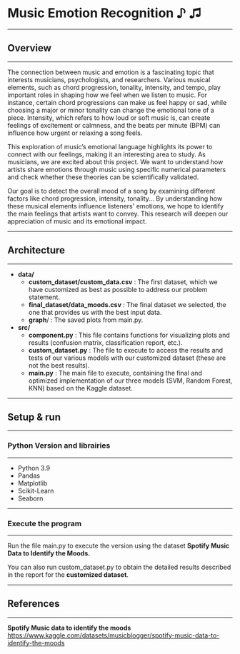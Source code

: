 # Music Emotion Recognition ♪ ♫
___
## Overview
___
The connection between music and emotion is a fascinating topic that interests musicians, psychologists,
and researchers. Various musical elements, such as chord progression, tonality, intensity, and tempo,
play important roles in shaping how we feel when we listen to music. For instance, certain chord
progressions can make us feel happy or sad, while choosing a major or minor tonality can change the
emotional tone of a piece. Intensity, which refers to how loud or soft music is, can create feelings of
excitement or calmness, and the beats per minute (BPM) can influence how urgent or relaxing a song
feels.

This exploration of music’s emotional language highlights its power to connect with our feelings,
making it an interesting area to study. As musicians, we are excited about this project. We want to
understand how artists share emotions through music using specific numerical parameters and check
whether these theories can be scientifically validated.

Our goal is to detect the overall mood of a song by examining different factors like chord progression,
intensity, tonality... By understanding how these musical elements influence listeners' emotions, we hope
to identify the main feelings that artists want to convey. This research will deepen our appreciation of
music and its emotional impact.

___
## Architecture
___
- **data/**
    - **custom_dataset/custom_data.csv** : The first dataset, which we have customized as best as possible to address our problem statement. 
    - **final_dataset/data_moods.csv** : The final dataset we selected, the one that provides us with the best input data.
    - **graph**/ : The saved plots from main.py.
- **src/**
  - **component.py** : This file contains functions for visualizing plots and results (confusion matrix, classification report, etc.).
  - **custom_dataset.py** : The file to execute to access the results and tests of our various models with our customized dataset (these are not the best results).
  - **main.py** : The main file to execute, containing the final and optimized implementation of our three models (SVM, Random Forest, KNN) based on the Kaggle dataset.
___
## Setup & run
___
### Python Version and librairies
___
- Python 3.9
- Pandas
- Matplotlib
- Scikit-Learn
- Seaborn
___
### Execute the program
___
Run the file main.py to execute the version using the dataset **Spotify Music Data to Identify the Moods.**

You can also run custom_dataset.py to obtain the detailed results described in the report for the **customized dataset**.
___
## References
___
**Spotify Music data to identify the moods** https://www.kaggle.com/datasets/musicblogger/spotify-music-data-to-identify-the-moods 


